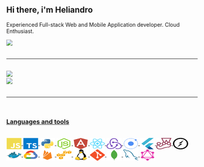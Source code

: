 ## Hi there, i'm Heliandro

Experienced Full-stack Web and Mobile Application developer. Cloud Enthusiast.

<div>
  <a href="https://www.linkedin.com/in/heliandro-lavor-280b34b6" target="_blank"><img src="https://img.shields.io/badge/-LinkedIn-%230077B5?style=for-the-badge&logo=linkedin&logoColor=white" target="_blank"></a>   
</div>
<br/><hr/><br/>
 <div>
  <a href="https://github.com/heliandro">
  <img height="180em" src="https://github-readme-stats.vercel.app/api?username=heliandro&show_icons=true&theme=dark&include_all_commits=true&count_private=true"/></br>
  <img height="180em" src="https://github-readme-stats.vercel.app/api/top-langs/?username=heliandro&layout=compact&langs_count=8&theme=dark"/>
</div>
<br/><hr/><br/>

### Languages and tools

<div style="display: inline_block"><br/>
  <img align="center" alt="Helio-Js" height="30" width="40" src="https://raw.githubusercontent.com/devicons/devicon/master/icons/javascript/javascript-plain.svg"/>
  <img align="center" alt="Helio-Ts" height="30" width="40" src="https://raw.githubusercontent.com/devicons/devicon/master/icons/typescript/typescript-plain.svg"/>
  <img align="center" alt="Helio-Python" height="30" width="40" src="https://raw.githubusercontent.com/devicons/devicon/master/icons/python/python-original.svg"/>
  <img align="center" alt="Helio-Node" height="30" width="40" src="https://raw.githubusercontent.com/devicons/devicon/master/icons/nodejs/nodejs-plain.svg"/>
  <img align="center" alt="Helio-Angular" height="30" width="40" src="https://raw.githubusercontent.com/devicons/devicon/master/icons/angularjs/angularjs-plain.svg"/>
  <img align="center" alt="Helio-React" height="30" width="40" src="https://raw.githubusercontent.com/devicons/devicon/master/icons/react/react-original.svg"/>
  <img align="center" alt="Helio-redux" height="30" width="40" src="https://raw.githubusercontent.com/devicons/devicon/master/icons/redux/redux-original.svg"/>
  <img align="center" alt="Helio-Ionic" height="30" width="40" src="https://raw.githubusercontent.com/devicons/devicon/master/icons/ionic/ionic-original.svg"/>
  <img align="center" alt="Helio-Flutter" height="30" width="40" src="https://raw.githubusercontent.com/devicons/devicon/master/icons/flutter/flutter-original.svg"/>
  <img align="center" alt="Helio-Jest" height="30" width="40" src="https://raw.githubusercontent.com/devicons/devicon/master/icons/jest/jest-plain.svg"/>
  <img align="center" alt="Helio-socketio" height="30" width="40" src="https://raw.githubusercontent.com/devicons/devicon/master/icons/socketio/socketio-original.svg"/>
  <img align="center" alt="Helio-Docker" height="30" width="40" src="https://raw.githubusercontent.com/devicons/devicon/master/icons/docker/docker-original.svg"/>
  <img align="center" alt="Helio-GCP" height="30" width="40" src="https://raw.githubusercontent.com/devicons/devicon/master/icons/googlecloud/googlecloud-original.svg"/>
  <img align="center" alt="Helio-firebase" height="30" width="40" src="https://raw.githubusercontent.com/devicons/devicon/master/icons/firebase/firebase-plain.svg"/>
  <img align="center" alt="Helio-AWS" height="30" width="40" src="https://raw.githubusercontent.com/devicons/devicon/master/icons/amazonwebservices/amazonwebservices-original.svg"/>
 <img align="center" alt="Helio-linux" height="30" width="40" src="https://raw.githubusercontent.com/devicons/devicon/master/icons/linux/linux-original.svg"/>
 <img align="center" alt="Helio-git" height="30" width="40" src="https://raw.githubusercontent.com/devicons/devicon/master/icons/git/git-plain.svg"/>
 <img align="center" alt="Helio-mongodb" height="30" width="40" src="https://raw.githubusercontent.com/devicons/devicon/master/icons/mongodb/mongodb-plain.svg"/>
 <img align="center" alt="Helio-mysql" height="30" width="40" src="https://raw.githubusercontent.com/devicons/devicon/master/icons/mysql/mysql-plain.svg"/>
 <img align="center" alt="Helio-GraphQl" height="30" width="40" src="https://raw.githubusercontent.com/devicons/devicon/master/icons/graphql/graphql-plain.svg"/>
</div>
